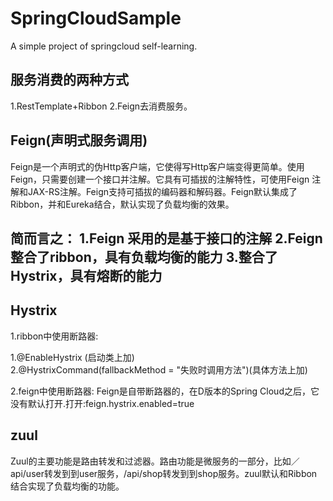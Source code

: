 # SpringCloudSample
A simple project of springcloud self-learning.

## 服务消费的两种方式
1.RestTemplate+Ribbon
2.Feign去消费服务。

## Feign(声明式服务调用)
Feign是一个声明式的伪Http客户端，它使得写Http客户端变得更简单。使用Feign，只需要创建一个接口并注解。它具有可插拔的注解特性，可使用Feign 注解和JAX-RS注解。Feign支持可插拔的编码器和解码器。Feign默认集成了Ribbon，并和Eureka结合，默认实现了负载均衡的效果。

简而言之：
1.Feign 采用的是基于接口的注解
2.Feign 整合了ribbon，具有负载均衡的能力
3.整合了Hystrix，具有熔断的能力
----

## Hystrix
1.ribbon中使用断路器:

1.@EnableHystrix (启动类上加)  
2.@HystrixCommand(fallbackMethod = "失败时调用方法")(具体方法上加)

2.feign中使用断路器:
Feign是自带断路器的，在D版本的Spring Cloud之后，它没有默认打开.打开:feign.hystrix.enabled=true


## zuul
Zuul的主要功能是路由转发和过滤器。路由功能是微服务的一部分，比如／api/user转发到到user服务，/api/shop转发到到shop服务。zuul默认和Ribbon结合实现了负载均衡的功能。
